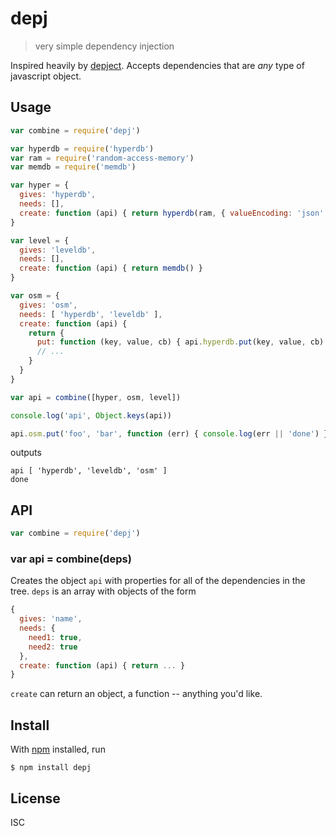 # depj

> very simple dependency injection

Inspired heavily by [depject](https://github.com/depject/depject). Accepts
dependencies that are *any* type of javascript object.

## Usage

```js
var combine = require('depj')

var hyperdb = require('hyperdb')
var ram = require('random-access-memory')
var memdb = require('memdb')

var hyper = {
  gives: 'hyperdb',
  needs: [],
  create: function (api) { return hyperdb(ram, { valueEncoding: 'json' }) }
}

var level = {
  gives: 'leveldb',
  needs: [],
  create: function (api) { return memdb() }
}

var osm = {
  gives: 'osm',
  needs: [ 'hyperdb', 'leveldb' ],
  create: function (api) {
    return {
      put: function (key, value, cb) { api.hyperdb.put(key, value, cb) },
      // ...
    }
  }
}

var api = combine([hyper, osm, level])

console.log('api', Object.keys(api))

api.osm.put('foo', 'bar', function (err) { console.log(err || 'done') })
```

outputs

```
api [ 'hyperdb', 'leveldb', 'osm' ]
done
```

## API

```js
var combine = require('depj')
```

### var api = combine(deps)

Creates the object `api` with properties for all of the dependencies in the
tree. `deps` is an array with objects of the form

```js
{
  gives: 'name',
  needs: {
    need1: true,
    need2: true
  },
  create: function (api) { return ... }
}
```

`create` can return an object, a function -- anything you'd like.

## Install

With [npm](https://npmjs.org/) installed, run

```
$ npm install depj
```

## License

ISC

